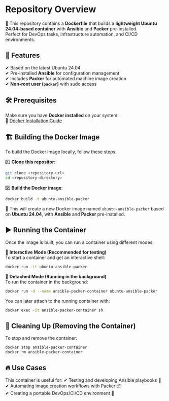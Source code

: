 # Repository Overview

📌 This repository contains a **Dockerfile** that builds a **lightweight Ubuntu 24.04-based container** with **Ansible** and **Packer** pre-installed.  
Perfect for DevOps tasks, infrastructure automation, and CI/CD environments. 

## 🚀 Features  
✔ Based on the latest Ubuntu 24.04  
✔ Pre-installed **Ansible** for configuration management  
✔ Includes **Packer** for automated machine image creation  
✔ **Non-root user (`packer`)** with sudo access  

## 🛠 Prerequisites  
Make sure you have **Docker installed** on your system:  
🔗 [Docker Installation Guide](https://docs.docker.com/get-docker/)  

## 🏗 Building the Docker Image
To build the Docker image locally, follow these steps:  

1️⃣ **Clone this repositor**:  
```sh
git clone <repository-url>
cd <repository-directory>
```
2️⃣ **Build the Docker image**:
```sh
docker build -t ubuntu-ansible-packer
```
🔹 This will create a new Docker image named `ubuntu-ansible-packer` based on **Ubuntu 24.04**, with **Ansible** and **Packer** pre-installed.

## ▶ Running the Container  
Once the image is built, you can run a container using different modes:  

🔹 **Interactive Mode (Recommended for testing)**  
To start a container and get an interactive shell:  
```sh
docker run -it ubuntu-ansible-packer
```
🔹 **Detached Mode (Running in the background)**  
To run the container in the background:  
```sh
docker run -d --name ansible-packer-container ubuntu-ansible-packer
```
You can later attach to the running container with:  
```sh
docker exec -it ansible-packer-container sh
```

## 🧹 Cleaning Up (Removing the Container)  
To stop and remove the container:  
```sh
docker stop ansible-packer-container  
docker rm ansible-packer-container
```
## 🔥 Use Cases
This container is useful for:
✔ Testing and developing Ansible playbooks 📝  
✔ Automating image creation workflows with Packer 📦  
✔ Creating a portable DevOps/CI/CD environment 🚀

